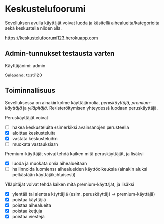 # Keskustelufoorumi
Sovelluksen avulla käyttäjät voivat luoda ja käsitellä aihealueita/kategorioita sekä keskustella niiden alla. 

https://keskustelufoorumi123.herokuapp.com

## Admin-tunnukset testausta varten
Käyttäjänimi: admin

Salasana: testi123

## Toiminnallisuus
Sovelluksessa on ainakin kolme käyttäjäroolia, _peruskäyttäjä_, _premium-käyttäjä_ ja _ylläpitäjä_. Rekisteröitymisen yhteydessä luodaan peruskäyttäjä.

Peruskäyttäjät voivat
- [ ] hakea keskusteluita esimerkiksi avainsanojen perusteella
- [x] aloittaa keskusteluita
- [x] vastata keskusteluihin
- [ ] muokata vastauksiaan

Premium-käyttäjät voivat tehdä kaiken mitä peruskäyttäjät, ja lisäksi
- [x] luoda ja muokata omia aihealueitaan
- [ ] hallinnoida luomiensa aihealueiden käyttöoikeuksia (ainakin aluksi pelkästään käyttäjäkohtaisesti)

Ylläpitäjät voivat tehdä kaiken mitä premium-käyttäjät, ja lisäksi
- [x] ylentää tai alentaa käyttäjiä (esim. peruskäyttäjä -> premium-käyttäjä)
- [x] poistaa käyttäjiä
- [x] poistaa aihealueita
- [x] poistaa ketjuja
- [x] poistaa viestejä
